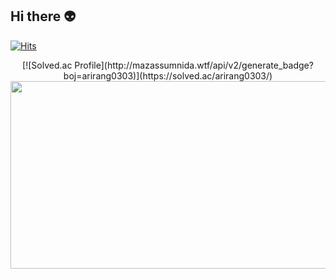 ## Hi there 👽

[![Hits](https://hits.seeyoufarm.com/api/count/incr/badge.svg?url=https%3A%2F%2Fgithub.com%2Fmirinae700%2Fhit-counter&count_bg=%235EB6B4&title_bg=%232C5168&icon=waze.svg&icon_color=%23E7E7E7&title=hits&edge_flat=false)](https://github.com/mirinae700)

<div align="center">
[![Solved.ac Profile](http://mazassumnida.wtf/api/v2/generate_badge?boj=arirang0303)](https://solved.ac/arirang0303/)

<a href="https://github.com/devxb/gitanimals" style="text-align: center;">
    <img
      src="https://render.gitanimals.org/farms/mirinae700"
      width="600"
      height="300"
    />
</a>
</div>

  

